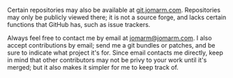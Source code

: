 Certain repositories may also be available at
[git.jomarm.com](https://git.jomarm.com). Repositories may only be publicly
viewed there; it is not a source forge, and lacks certain functions that GitHub
has, such as issue trackers.

Always feel free to contact me by email at
[jomarm@jomarm.com](mailto:jomarm@jomarm.com). I also accept contributions by
email; send me a git bundles or patches, and be sure to indicate what project
it's for. Since email contacts me directly, keep in mind that other
contributors may not be privy to your work until it's merged; but it also
makes it simpler for me to keep track of.
